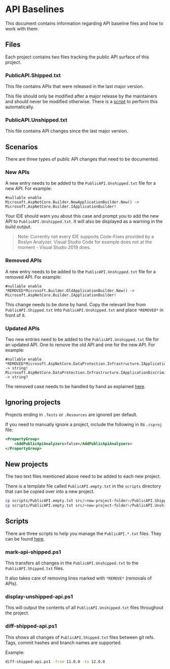 # API Baselines

This document contains information regarding API baseline files and how to work with them.

## Files

Each project contains two files tracking the public API surface of this project.

### PublicAPI.Shipped.txt

This file contains APIs that were released in the last major version.

This file should only be modified after a major release by the maintainers and should never be modified otherwise. There is a [script](#scripts) to perform this automatically.

### PublicAPI.Unshipped.txt

This file contains API changes since the last major version.

## Scenarios

There are three types of public API changes that need to be documented.

### New APIs

A new entry needs to be added to the `PublicAPI.Unshipped.txt` file for a new API. For example:

```
#nullable enable
Microsoft.AspNetCore.Builder.NewApplicationBuilder.New() -> Microsoft.AspNetCore.Builder.IApplicationBuilder!
```

Your IDE should warn you about this case and prompt you to add the new API to `PublicAPI.Unshipped.txt`. It will also be displayed as a warning in the build output.

> Note: Currently not every IDE supports Code-Fixes provided by a Roslyn Analyzer. Visual Studio Code for example does not at the moment - Visual Studio 2019 does.

### Removed APIs

A new entry needs to be added to the `PublicAPI.Unshipped.txt` file for a removed API. For example:

```
#nullable enable
*REMOVED*Microsoft.Builder.OldApplicationBuilder.New() -> Microsoft.AspNetCore.Builder.IApplicationBuilder!
```

This change needs to be done by hand. Copy the relevant line from `PublicAPI.Shipped.txt` into `PublicAPI.Unshipped.txt` and place `*REMOVED*` in front of it.

### Updated APIs

Two new entries need to be added to the `PublicAPI.Unshipped.txt` file for an updated API. One to remove the old API and one for the new API. For example:

```
#nullable enable
*REMOVED*Microsoft.AspNetCore.DataProtection.Infrastructure.IApplicationDiscriminator.Discriminator.get -> string!
Microsoft.AspNetCore.DataProtection.Infrastructure.IApplicationDiscriminator.Discriminator.get -> string?
```

The removed case needs to be handled by hand as explained [here](#removed-apis).

## Ignoring projects

Projects ending in `.Tests` or `.Resources` are ignored per default.

If you need to manually ignore a project, include the following in its `.csproj` file:

```xml
<PropertyGroup>
    <AddPublicApiAnalyzers>false</AddPublicApiAnalyzers>
</PropertyGroup>
```

## New projects

The two text files mentioned above need to be added to each new project.

There is a template file called `PublicAPI.empty.txt` in the `scripts` directory that can be copied over into a new project.

```sh
cp scripts/PublicAPI.empty.txt src/<new-project-folder>/PublicAPI.Shipped.txt
cp scripts/PublicAPI.empty.txt src/<new-project-folder>/PublicAPI.Unshipped.txt
```

## Scripts

There are three scripts to help you manage the `PublicAPI.*.txt` files. They can be found [here](./scripts).

### mark-api-shipped.ps1

This transfers all changes in the `PublicAPI.Unshipped.txt` to the `PublicAPI.Shipped.txt` files.

It also takes care of removing lines marked with `*REMOVE*` (removals of APIs).

### display-unshipped-api.ps1

This will output the contents of all `PublicAPI.Unshipped.txt` files throughout the project.

### diff-shipped-api.ps1

This shows all changes of `PublicAPI.Shipped.txt` files between git refs. Tags, commit hashes and branch names are supported.

Example:

```sh
diff-shipped-api.ps1 -from 11.0.0 -to 12.0.0
```
